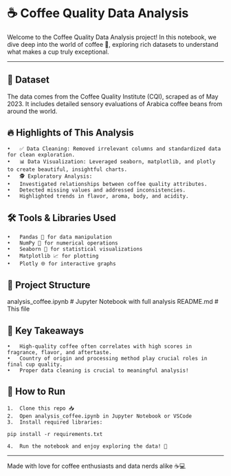 # ☕ Coffee Quality Data Analysis

Welcome to the Coffee Quality Data Analysis project!
In this notebook, we dive deep into the world of coffee 🍃, exploring rich datasets to understand what makes a cup truly exceptional.

---

## 📂 Dataset

The data comes from the Coffee Quality Institute (CQI), scraped as of May 2023.
It includes detailed sensory evaluations of Arabica coffee beans from around the world.

## 🔥 Highlights of This Analysis
	•	✅ Data Cleaning: Removed irrelevant columns and standardized data for clean exploration.
	•	📊 Data Visualization: Leveraged seaborn, matplotlib, and plotly to create beautiful, insightful charts.
	•	🕵️ Exploratory Analysis:
	•	Investigated relationships between coffee quality attributes.
	•	Detected missing values and addressed inconsistencies.
	•	Highlighted trends in flavor, aroma, body, and acidity.

## 🛠️ Tools & Libraries Used
	•	Pandas 🐼 for data manipulation
	•	NumPy 🔢 for numerical operations
	•	Seaborn 🎨 for statistical visualizations
	•	Matplotlib 📈 for plotting
	•	Plotly 🌐 for interactive graphs

## 📑 Project Structure

analysis_coffee.ipynb   # Jupyter Notebook with full analysis
README.md               # This file

## 🎯 Key Takeaways
	•	High-quality coffee often correlates with high scores in fragrance, flavor, and aftertaste.
	•	Country of origin and processing method play crucial roles in final cup quality.
	•	Proper data cleaning is crucial to meaningful analysis!

## 🚀 How to Run
	1.	Clone this repo 📥
	2.	Open analysis_coffee.ipynb in Jupyter Notebook or VSCode
	3.	Install required libraries:

```pip install -r requirements.txt```


	4.	Run the notebook and enjoy exploring the data! 🚀

---

Made with love for coffee enthusiasts and data nerds alike ☕💻
